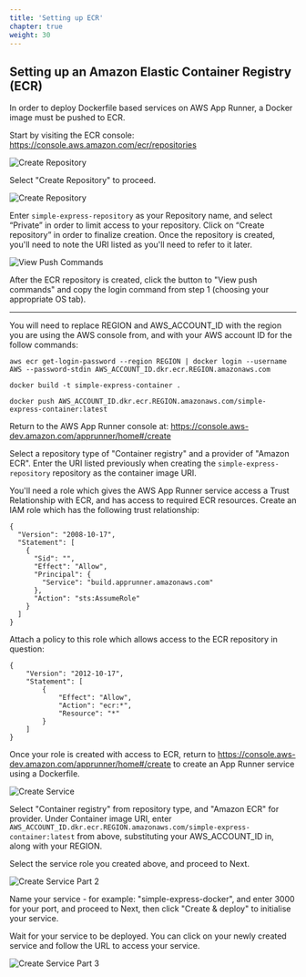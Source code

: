 ```yaml
---
title: 'Setting up ECR'
chapter: true
weight: 30
---
```


## Setting up an Amazon Elastic Container Registry (ECR)

In order to deploy Dockerfile based services on AWS App Runner, a Docker image must be pushed to ECR.

Start by visiting the ECR console: https://console.aws.amazon.com/ecr/repositories

![Create Repository](/images/ecr1.png)

Select "Create Repository" to proceed.

![Create Repository](/images/ecr2.png)

Enter `simple-express-repository` as your Repository name, and select “Private” in order to limit access to your repository. Click on “Create repository” in order to finalize creation. Once the repository is created, you'll need to note the URI listed as you'll need to refer to it later.

![View Push Commands](/images/view-push-commands.png)

After the ECR repository is created, click the button to "View push commands" and copy the login command from step 1 (choosing your appropriate OS tab).

-----

You will need to replace REGION and AWS_ACCOUNT_ID with the region you are using the AWS console from, and with your AWS account ID for the follow commands:

```
aws ecr get-login-password --region REGION | docker login --username AWS --password-stdin AWS_ACCOUNT_ID.dkr.ecr.REGION.amazonaws.com

docker build -t simple-express-container .

docker push AWS_ACCOUNT_ID.dkr.ecr.REGION.amazonaws.com/simple-express-container:latest
```

Return to the AWS App Runner console at: https://console.aws-dev.amazon.com/apprunner/home#/create

Select a repository type of "Container registry" and a provider of "Amazon ECR". Enter the URI listed previously when creating the `simple-express-repository` repository as the container image URI.

You'll need a role which gives the AWS App Runner service access a Trust Relationship with ECR, and has access to required ECR resources. Create an IAM role which has the following trust relationship:

```
{
  "Version": "2008-10-17",
  "Statement": [
    {
      "Sid": "",
      "Effect": "Allow",
      "Principal": {
        "Service": "build.apprunner.amazonaws.com"
      },
      "Action": "sts:AssumeRole"
    }
  ]
}
```

Attach a policy to this role which allows access to the ECR repository in question:

```
{
    "Version": "2012-10-17",
    "Statement": [
        {
            "Effect": "Allow",
            "Action": "ecr:*",
            "Resource": "*"
        }
    ]
}
```

Once your role is created with access to ECR, return to https://console.aws-dev.amazon.com/apprunner/home#/create to create an App Runner service using a Dockerfile.

![Create Service](/images/docker-build1.png)

Select "Container registry" from repository type, and "Amazon ECR" for provider. Under Container image URI, enter `AWS_ACCOUNT_ID.dkr.ecr.REGION.amazonaws.com/simple-express-container:latest` from above, substituting your AWS_ACCOUNT_ID in, along with your REGION.

Select the service role you created above, and proceed to Next.

![Create Service Part 2](/images/docker-build2.png)

Name your service - for example: "simple-express-docker", and enter 3000 for your port, and proceed to Next, then click "Create & deploy" to initialise your service.

Wait for your service to be deployed. You can click on your newly created service and follow the URL to access your service.

![Create Service Part 3](/images/docker-status1.png)
